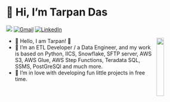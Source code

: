 # 👋 Hi, I’m Tarpan Das

![](https://komarev.com/ghpvc/?username=tarpandas&style=for-the-badge)
[![Gmail](https://img.shields.io/badge/-GMAIL-D14836?style=for-the-badge&logo=gmail&logoColor=white)](mailto:tarpandas1@gmail.com)
[![LinkedIn](https://img.shields.io/badge/-LINKEDIN-0077B5?style=for-the-badge&logo=linkedin&logoColor=white)](https://www.linkedin.com/in/tarpan-das-1b563b16b/)

<img align="right" src="https://media3.giphy.com/media/v1.Y2lkPTc5MGI3NjExNW9qYTN2b3pvNjNqaGs4Nm5lcDY5bW92bzk1YThuYmN2Y3I2Z3RuaCZlcD12MV9pbnRlcm5hbF9naWZfYnlfaWQmY3Q9cw/w1OBpBd7kJqHrJnJ13/giphy.gif" width="20%">

- 👀 Hello, I am Tarpan! 👋
- 🌱 I’m an ETL Developer / a Data Engineer, and my work is based on Python, IICS, Snowflake, SFTP server, AWS S3, AWS Glue, AWS Step Functions, Teradata SQL, SSMS, PostGreSQl and much more.
- 💞️ I’m in love with developing fun little projects in free time.




